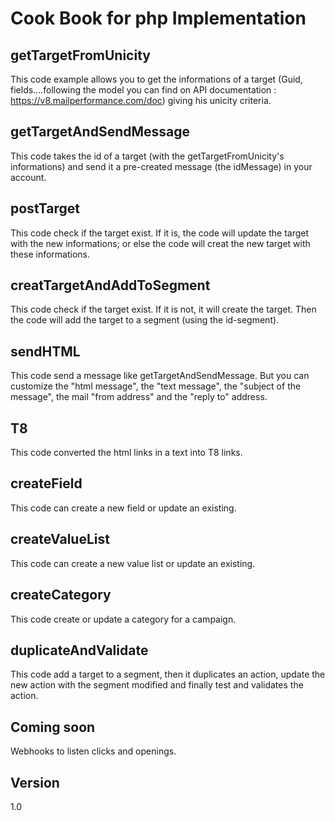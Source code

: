 Cook Book for php Implementation
==


getTargetFromUnicity
--

This code example allows you to get the informations of a target (Guid, fields....following the model you can find on API documentation : https://v8.mailperformance.com/doc) giving his unicity criteria.

getTargetAndSendMessage
--

This code takes the id of a target (with the getTargetFromUnicity's informations) and send it a pre-created message (the idMessage) in your account.

postTarget
--

This code check if the target exist. If it is, the code will update the target with the new informations; or else the code will creat the new target with these informations.

creatTargetAndAddToSegment
--

This code check if the target exist. If it is not, it will create the target. Then the code will add the target to a segment (using the id-segment).

sendHTML
--

This code send a message like getTargetAndSendMessage. But you can customize the "html message", the "text message", the "subject of the message", the mail "from address" and the "reply to" address.

T8
--

This code converted the html links in a text into T8 links.

createField
--

This code can create a new field or update an existing.

createValueList
--

This code can create a new value list or update an existing.

createCategory
--

This code create or update a category for a campaign.

duplicateAndValidate
--

This code add a target to a segment, then it duplicates an action, update the new action with the segment modified and finally test and validates the action.

Coming soon
--

Webhooks to listen clicks and openings.


Version
--

1.0 